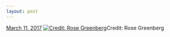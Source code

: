 ```yaml
---
layout: post
---
```


<p>
  <time><a href="/609">March 11, 2017</a></time>
  <a href="/609"><img src="{{ site.assets_url }}/609-480.jpg" srcset="{{ site.assets_url }}/609-240.jpg 240w, {{ site.assets_url }}/609-480.jpg 480w, {{ site.assets_url }}/609-721.jpg 721w, {{ site.assets_url }}/609-961.jpg 961w" sizes="(min-width: 700px) 50vw, calc(100vw - 2rem)" alt="Credit: Rose Greenberg" /></a><span>Credit: Rose Greenberg</span>
</p>
